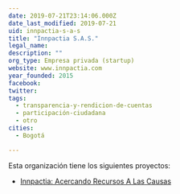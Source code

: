 ```yaml
---
date: 2019-07-21T23:14:06.000Z
date_last_modified: 2019-07-21
uid: innpactia-s-a-s
title: "Innpactia S.A.S."
legal_name: 
description: ""
org_type: Empresa privada (startup)
website: www.innpactia.com
year_founded: 2015
facebook: 
twitter: 
tags:
  - transparencia-y-rendicion-de-cuentas
  - participación-ciudadana
  - otro
cities: 
  - Bogotá

---
```


Esta organización tiene los siguientes proyectos:

- [Innpactia: Acercando Recursos A Las Causas](/proyectos/innpactia-acercando-recursos-a-las-causas)
